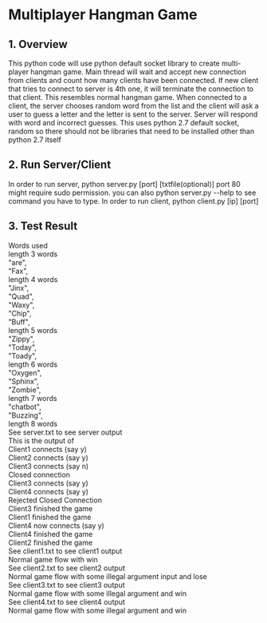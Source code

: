 # Multiplayer Hangman Game
## 1. Overview
This python code will use python default socket library to create multi-player hangman game. Main thread will wait and accept new connection from clients and count how many clients have been connected. If new client that tries to connect to server is 4th one, it will terminate the connection to that client. 
This resembles normal hangman game. When connected to a client, the server chooses random word from the list and the client will ask a user to guess a letter and the letter is sent to the server. Server will respond with word and incorrect guesses.
This uses python 2.7 default socket, random so there should not be libraries that need to be installed other than python 2.7 itself
## 2. Run Server/Client
In order to run server,
python server.py [port] [txtfile(optional)]
port 80 might require sudo permission.
you can also 
python server.py --help to see command you have to type.
In order to run client,
python client.py [ip] [port]
## 3. Test Result
Words used<br />
length 3 words<br />
"are",<br />
"Fax",<br />
length 4 words<br />
"Jinx",<br />
"Quad",<br />
"Waxy",<br />
"Chip",<br />
"Buff",<br />
length 5 words<br />
"Zippy",<br />
"Today",<br />
"Toady",<br />
length 6 words<br />
"Oxygen",<br />
"Sphinx",<br />
"Zombie",<br />
length 7 words<br />
"chatbot",<br />
"Buzzing",<br />
length 8 words<br />
See server.txt to see server output<br />
This is the output of<br />
Client1 connects (say y)<br />
Client2 connects (say y)<br />
Client3 connects (say n)<br />
Closed connection<br />
Client3 connects (say y)<br />
Client4 connects (say y)<br />
Rejected Closed Connection<br />
Client3 finished the game<br />
Client1 finished the game<br />
Client4 now connects (say y)<br />
Client4 finished the game<br />
Client2 finished the game<br />
See client1.txt to see client1 output<br />
Normal game flow with win<br />
See client2.txt to see client2 output<br />
Normal game flow with some illegal argument input and lose<br />
See client3.txt to see client3 output<br />
Normal game flow with some illegal argument and win<br />
See client4.txt to see client4 output<br />
Normal game flow with some illegal argument and win<br />
